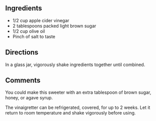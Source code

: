 <div id="wikitext">

<span id="ingredients"></span>

Ingredients
-----------

-   1/2 cup apple cider vinegar
-   2 tablespoons packed light brown sugar
-   1/2 cup olive oil
-   Pinch of salt to taste

<span id="directions"></span>

Directions
----------

In a glass jar, vigorously shake ingredients together until combined.

<span id="comments"></span>

Comments
--------

You could make this sweeter with an extra tablespoon of brown sugar,
honey, or agave syrup.

The vinaigretter can be refrigerated, covered, for up to 2 weeks. Let it
return to room temperature and shake vigorously before using.

</div>

